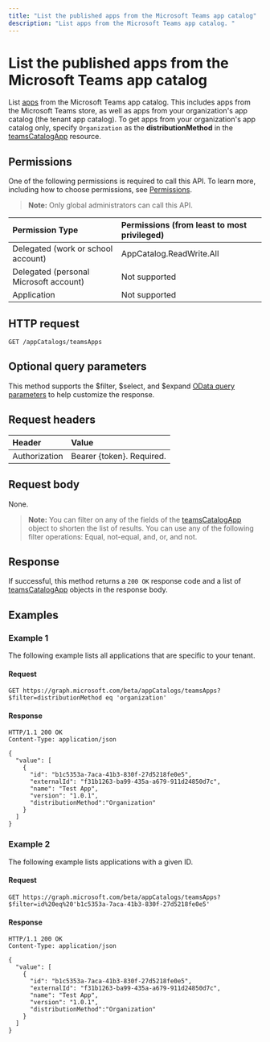 ```yaml
---
title: "List the published apps from the Microsoft Teams app catalog"
description: "List apps from the Microsoft Teams app catalog. "
---
```


# List the published apps from the Microsoft Teams app catalog



List [apps](../resources/teamsapp.md) from the Microsoft Teams app catalog. 
This includes apps from the Microsoft Teams store, as well as apps from your organization's app catalog (the tenant app catalog). To get apps from your organization's app catalog only, specify `Organization` as the **distributionMethod** in the [teamsCatalogApp](../resources/teamsapp.md) resource.

## Permissions

One of the following permissions is required to call this API. To learn more, including how to choose permissions, see [Permissions](https://developer.microsoft.com/graph/docs/concepts/permissions_reference).

>**Note:** Only global administrators can call this API. 

| Permission Type                        | Permissions (from least to most privileged)|
|:----------------------------------     |:-------------|
| Delegated (work or school account)     | AppCatalog.ReadWrite.All |
| Delegated (personal Microsoft account) | Not supported|
| Application                            | Not supported|

## HTTP request
<!-- { "blockType": "ignored" } -->
```http
GET /appCatalogs/teamsApps
```

## Optional query parameters
This method supports the $filter, $select, and $expand [OData query parameters](/graph/query-parameters) to help customize the response.

## Request headers

| Header        | Value           |
|:--------------|:--------------  |
| Authorization | Bearer {token}. Required.  |

## Request body
None.

>**Note:** You can filter on any of the fields of the [teamsCatalogApp](../resources/teamsapp.md) object to shorten the list of results. You can use any of the following filter operations: Equal, not-equal, and, or, and not.

## Response
If successful, this method returns a `200 OK` response code and a list of [teamsCatalogApp](../resources/teamsapp.md) objects in the response body.

## Examples
### Example 1
The following example lists all applications that are specific to your tenant.

#### Request
```
GET https://graph.microsoft.com/beta/appCatalogs/teamsApps?$filter=distributionMethod eq 'organization'
```

#### Response
```
HTTP/1.1 200 OK
Content-Type: application/json

{
  "value": [
    {
      "id": "b1c5353a-7aca-41b3-830f-27d5218fe0e5",
      "externalId": "f31b1263-ba99-435a-a679-911d24850d7c",
      "name": "Test App",
      "version": "1.0.1",
      "distributionMethod":"Organization"
    }
  ]
}
```

### Example 2

The following example lists applications with a given ID.

#### Request
```
GET https://graph.microsoft.com/beta/appCatalogs/teamsApps?$filter=id%20eq%20'b1c5353a-7aca-41b3-830f-27d5218fe0e5'
```

#### Response
```
HTTP/1.1 200 OK
Content-Type: application/json

{
  "value": [
    {
      "id": "b1c5353a-7aca-41b3-830f-27d5218fe0e5",
      "externalId": "f31b1263-ba99-435a-a679-911d24850d7c",
      "name": "Test App",
      "version": "1.0.1",
      "distributionMethod":"Organization"
    }
  ]
}
```

